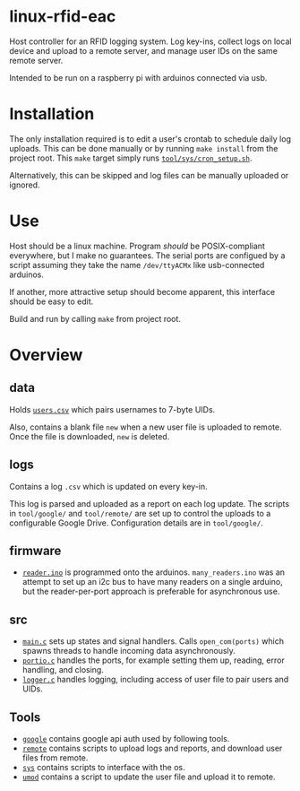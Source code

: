 # linux-rfid-eac
Host controller for an RFID logging system. Log key-ins, collect logs on local device and upload to a remote server, and manage user IDs on the same remote server.

Intended to be run on a raspberry pi with arduinos connected via usb.

# Installation
The only installation required is to edit a user's crontab to schedule daily log uploads. This can be done manually or by running `make install` from the project root.
This `make` target simply runs [`tool/sys/cron_setup.sh`](tool/sys/cron_setup.sh).

Alternatively, this can be skipped and log files can be manually uploaded or ignored.

# Use
Host should be a linux machine. Program *should* be POSIX-compliant everywhere, but I make no guarantees.
The serial ports are configued by a script assuming they take the name `/dev/ttyACMx` like usb-connected arduinos.

If another, more attractive setup should become apparent, this interface should be easy to edit.

Build and run by calling `make` from project root.

# Overview

## data
Holds [`users.csv`](data/users.csv) which pairs usernames to 7-byte UIDs.

Also, contains a blank file `new` when a new user file is uploaded to remote. Once the file is downloaded, `new` is deleted.

## logs
Contains a log `.csv` which is updated on every key-in.

This log is parsed and uploaded as a report on each log update. The scripts in `tool/google/` and `tool/remote/` are set up to control the uploads to a configurable Google Drive. Configuration details are in `tool/google/`.

## firmware
* [`reader.ino`](firmware/reader.ino) is programmed onto the arduinos. `many_readers.ino` was an attempt to set up an i2c bus to have many readers on a single arduino, but the reader-per-port approach is preferable for asynchronous use.

## src
* [`main.c`](src/main.c) sets up states and signal handlers. Calls `open_com(ports)` which spawns threads to handle incoming data asynchronously.
* [`portio.c`](src/portio.c) handles the ports, for example setting them up, reading, error handling, and closing.
* [`logger.c`](src/logger.c) handles logging, including access of user file to pair users and UIDs.

## Tools
* [`google`](tool/google/) contains google api auth used by following tools.
* [`remote`](tool/remote/) contains scripts to upload logs and reports, and download user files from remote.
* [`sys`](tool/sys/) contains scripts to interface with the os.
* [`umod`](tool/umod/) contains a script to update the user file and upload it to remote.
